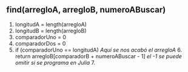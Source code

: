 ## find(arregloA, arregloB, numeroABuscar)
1. longitudA = length(arregloA)
2. longitudB = length(arregloB)
3. comparadorUno = 0
4. comparadorDos = 0
5. if (comparadorUno == longitudA) _Aquí se nos acabó el arregloA_
    6. return arregloB[comparadorB + numeroABuscar - 1] _el -1 se puede omitir si se programa en Julia_
    7. 
